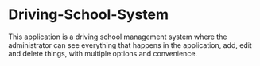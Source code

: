 # Driving-School-System
This application is a driving school management system where the administrator can see everything that happens in the application, add, edit and delete things, with multiple options and convenience.
